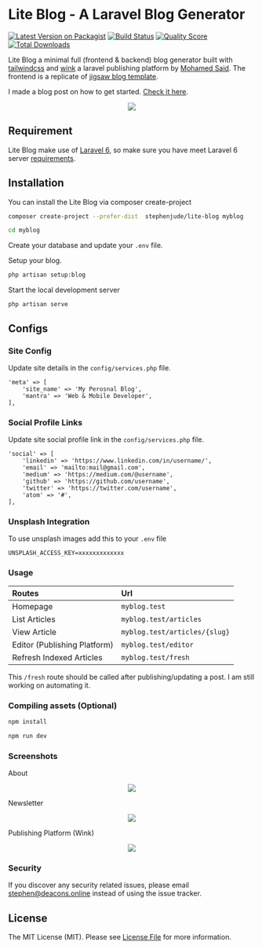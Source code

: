 # Lite Blog - A Laravel Blog Generator

[![Latest Version on Packagist](https://img.shields.io/packagist/v/stephenjude/lite-blog.svg)](https://packagist.org/packages/stephenjude/lite-blog)
[![Build Status](https://img.shields.io/travis/stephenjude/lite-blog/master.svg)](https://travis-ci.org/stephenjude/lite-blog)
[![Quality Score](https://img.shields.io/scrutinizer/g/stephenjude/lite-blog.svg)](https://scrutinizer-ci.com/g/stephenjude/lite-blog)
[![Total Downloads](https://img.shields.io/packagist/dt/stephenjude/lite-blog.svg)](https://packagist.org/packages/stephenjude/lite-blog)

Lite Blog  a minimal full (frontend & backend) blog generator built with [tailwindcss](https://tailwindcss.com/) and [wink](https://github.com/writingink/wink) a laravel publishing platform by [Mohamed Said](https://github.com/themsaid). The frontend is a replicate of [jigsaw blog template](https://jigsaw.tighten.co/). 

I made a blog post on how to get started. [Check it here](http://stephenjude.me/articles/lite-blog-a-laravel-blog-generator).

<p align="center">
  <img src="https://ucarecdn.com/a571a7d3-c4d5-400d-8805-c1b6e2e5afc0/homepage.PNG">
</p>

## Requirement
Lite Blog make use of [Laravel 6](https://laravel.com/docs/6.x/installation#server-requirements), so make sure you have meet Laravel 6 server [requirements](https://laravel.com/docs/6.x/installation#server-requirements).

## Installation

You can install the Lite Blog via composer create-project

```bash
composer create-project --prefer-dist  stephenjude/lite-blog myblog
```

```bash
cd myblog
```

Create your database and update your `.env` file.

Setup your blog.

```bash
php artisan setup:blog
```

Start the local development server
```
php artisan serve
```
## Configs

### Site Config
Update site details in the `config/services.php` file.
```
'meta' => [
    'site_name' => 'My Perosnal Blog',
    'mantra' => 'Web & Mobile Developer',      
],
```

### Social Profile Links
Update site social profile link in the `config/services.php` file.
```
'social' => [
    'linkedin' => 'https://www.linkedin.com/in/username/',
    'email' => 'mailto:mail@gmail.com',
    'medium' => 'https://medium.com/@username',
    'github' => 'https://github.com/username',
    'twitter' => 'https://twitter.com/username',
    'atom' => '#',
],
```

### Unsplash Integration
To use unsplash images add this to your `.env` file
```
UNSPLASH_ACCESS_KEY=xxxxxxxxxxxxx
```

### Usage

|Routes|Url|
|:------------- | :---------- |
|Homepage|`myblog.test`|
|List Articles|`myblog.test/articles`|
|View Article|`myblog.test/articles/{slug}`|
|Editor (Publishing Platform)|`myblog.test/editor`|
|Refresh Indexed Articles|`myblog.test/fresh`|

This `/fresh` route should be called after publishing/updating a post. I am still working on automating it.

### Compiling assets (Optional)
```bash 
npm install

npm run dev
```

### Screenshots

About
<p align="center">
  <img src="https://ucarecdn.com/8bcc5dc2-dbab-4e55-b144-1ec5d13ee6a9/about.PNG">
</p>

Newsletter
<p align="center">
  <img src="https://ucarecdn.com/2ea5aca3-1664-4c51-8f7f-689a9221011e/footer.PNG">
</p>

Publishing Platform (Wink)
<p align="center">
  <img src="https://ucarecdn.com/94f0f4d8-4cfd-42df-a5a5-565b43256884/editor.PNG">
</p>


### Security

If you discover any security related issues, please email stephen@deacons.online instead of using the issue tracker.


## License

The MIT License (MIT). Please see [License File](LICENSE.md) for more information.
